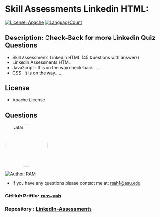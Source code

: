 # Skill Assessments Linkedin HTML: 

[![License: Apache](https://img.shields.io/badge/License-Apache2.0-e10079.svg)](https://opensource.org/licenses/Apache)
[![LanguageCount](https://img.shields.io/github/languages/count/ram-sah/LinkedIn-Assessments)](https://github.com/ram-sah/LinkedIn-Assessments)


## Description: Check-Back for more Linkedin Quiz Questions 
- Skill Assessments Linkedin HTML (45 Questions with answers)
- Linkedin Assessments HTML
- JavaScript : It is on the way check-back .....
- CSS : It is on the way......

## License
* Apache License

## Questions
            
<img src="https://github.com/ram-sah.png" alt="avatar" style="border-radius: 70px" width="140"/>

[![Author: RAM](https://img.shields.io/badge/Author-RAM_SAH-gggddd.svg)](https://opensource.org/Author/RAM)
            
- If you have any questions please contact me at: rsah1@asu.edu
### GitHub Prifile: [ram-sah](https://github.com/ram-sah) 
### Repository : [LinkedIn-Assessments](https://github.com/ram-sah/LinkedIn-Assessments)